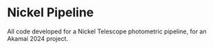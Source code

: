 # Nickel Pipeline
All code developed for a Nickel Telescope photometric pipeline, for an Akamai 2024 project.
